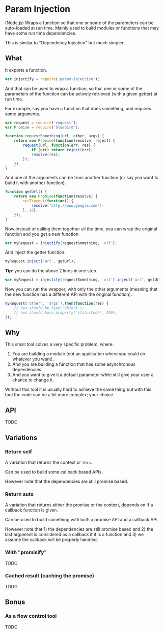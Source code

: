 # Param Injection

(Node.js) Wraps a function so that one or some of the parameters can be auto-loaded at run time. Mainly used to build modules or functions that may have some run time dependencies.

This is similar to "Dependency Injection" but much simpler.

## What

It exports a function.

```js
var injectify = require('param-injection');
```

And that can be used to wrap a function, so that one or some of the parameters of the function can be actively retrieved (with a given getter) at run time.

For example, say you have a function that does something, and requires some arguments.

```js
var request = require('request');
var Promise = require('bluebird');

function requestSomething(url, other, args) {
    return new Promise(function(resolve, reject) {
        request(url, function(err, res) {
            if (err) return reject(err);
            resolve(res);
        });
    })
}
```

And one of the arguments can be from another function (or say you want to build it with another function).

```js
function getUrl() {
    return new Promise(function(resolve) {
        setTimeout(function() {
            resolve('http://www.google.com');
        }, 10);
    });
}
```

Now instead of calling them together all the time, you can wrap the original function and you get a new function.

```js
var myRequest = injectify(requestSomething, 'url');
```

And inject the getter function.

```js
myRequest.inject('url', getUrl);
```

__Tip__: you can do the above 2 lines in one step.

```js
var myRequest = injectify(requestSomething, 'url').inject('url', getUrl);
```

Now you can run the wrapper, with only the other arguments (meaning that the new function has a different API with the original function).

```js
myRequest('other', 'args').then(function(res) {
    // res.should.be.type('object');
    // res.should.have.property('statusCode', 200);
});
```

## Why

This small tool solves a very specific problem, where:

1. You are building a module (not an application where you could do whatever you want).
2. And you are building a function that has some asynchronous dependencies.
3. And you want to give it a default parameter while still give your user a chance to change it.

Without this tool it is usually hard to achieve the same thing but with this tool the code can be a bit more complex; your choice.

## API

TODO

## Variations

### Return self

A variation that returns the context or `this`.

Can be used to build some callback based APIs.

However note that the dependencies are still promise based.

### Return auto

A variation that returns either the promise or the context, depends on if a callback function is given.

Can be used to build something with both a promise API and a callback API.

However note that 1) the dependencies are still promise based and 2) the last argument is considered as a callback if it is a function and 3) we assume the callback will be properly handled.

### With "promisify"

TODO

### Cached result (caching the promise)

TODO

## Bonus

### As a flow control tool

TODO
